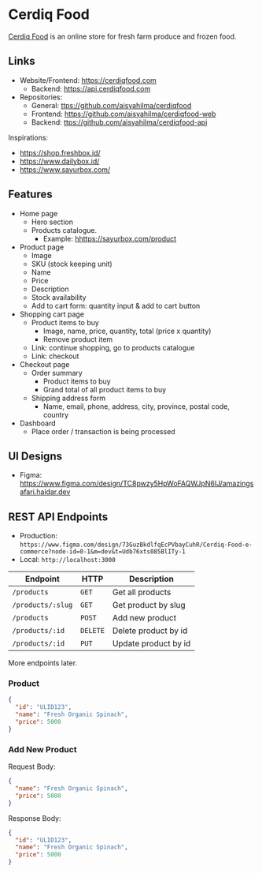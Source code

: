 # Cerdiq Food

[Cerdiq Food](https://cerdiqfood.com) is an online store for fresh farm produce and frozen food.

## Links

- Website/Frontend: <https://cerdiqfood.com>
  - Backend: <https://api.cerdiqfood.com>
- Repositories:
  - General: <ttps://github.com/aisyahilma/cerdiqfood>
  - Frontend: <https://github.com/aisyahilma/cerdiqfood-web>
  - Backend: <ttps://github.com/aisyahilma/cerdiqfood-api>

Inspirations:

- <https://shop.freshbox.id/>
- <https://www.dailybox.id/>
- <https://www.sayurbox.com/>

## Features

- Home page
  - Hero section
  - Products catalogue.
    - Example: <hhttps://sayurbox.com/product>
- Product page
  - Image
  - SKU (stock keeping unit)
  - Name
  - Price
  - Description
  - Stock availability
  - Add to cart form: quantity input & add to cart button
- Shopping cart page
  - Product items to buy
    - Image, name, price, quantity, total (price x quantity)
    - Remove product item
  - Link: continue shopping, go to products catalogue
  - Link: checkout
- Checkout page
  - Order summary
    - Product items to buy
    - Grand total of all product items to buy
  - Shipping address form
    - Name, email, phone, address, city, province, postal code, country
- Dashboard
  - Place order / transaction is being processed

## UI Designs

- Figma: <https://www.figma.com/design/TC8pwzy5HpWoFAQWJpN6IJ/amazingsafari.haidar.dev>

## REST API Endpoints

- Production: `https://www.figma.com/design/73GuzBkdlfqEcPVbayCuhR/Cerdiq-Food-e-commerce?node-id=0-1&m=dev&t=Udb76xts085BlITy-1`
- Local: `http://localhost:3000`

| Endpoint          | HTTP     | Description          |
| ----------------- | -------- | -------------------- |
| `/products`       | `GET`    | Get all products     |
| `/products/:slug` | `GET`    | Get product by slug  |
| `/products`       | `POST`   | Add new product      |
| `/products/:id`   | `DELETE` | Delete product by id |
| `/products/:id`   | `PUT`    | Update product by id |

More endpoints later.

### Product

```json
{
  "id": "ULID123",
  "name": "Fresh Organic Spinach",
  "price": 5000
}
```

### Add New Product

Request Body:

```json
{
  "name": "Fresh Organic Spinach",
  "price": 5000
}
```

Response Body:

```json
{
  "id": "ULID123",
  "name": "Fresh Organic Spinach",
  "price": 5000
}
```
